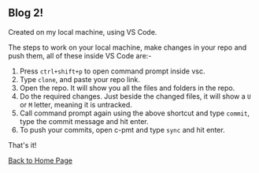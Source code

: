 ## Blog 2!

Created on my local machine, using VS Code.

The steps to work on your local machine, make changes in your repo and push them, all of these inside VS Code are:-
1. Press `ctrl+shift+p` to open command prompt inside vsc. 
2. Type `clone`, and paste your repo link.
3. Open the repo. It will show you all the files and folders in the repo.
4. Do the required changes. Just beside the changed files, it will show a `U` or `M` letter, meaning it is untracked. 
5. Call command prompt again using the above shortcut and type `commit`, type the commit message and hit enter.
6. To push your commits, open c-pmt and type `sync` and hit enter.

That's it!

[Back to Home Page](index.md)